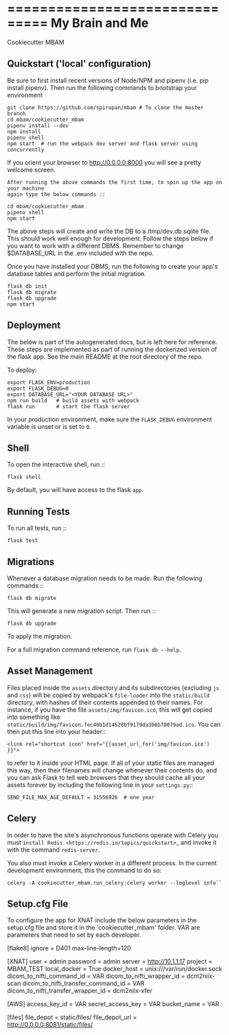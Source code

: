 ===============================
My Brain and Me
===============================

Cookiecutter MBAM

Quickstart ('local' configuration)
----------

Be sure to first install recent versions of Node/NPM and pipenv (i.e. pip install pipenv).
Then run the following commands to bootstrap your environment

    git clone https://github.com/spiropan/mbam # To clone the master branch
    cd mbam/cookiecutter_mbam
    pipenv install --dev
    npm install
    pipenv shell
    npm start  # run the webpack dev server and flask server using concurrently

If you orient your browser to http://0.0.0.0:8000 you will see a pretty welcome screen.

    After running the above commands the first time, to spin up the app on your machine
    again type the below commands ::

    cd mbam/cookiecutter_mbam
    pipenv shell
    npm start

The above steps will create and write the DB to a /tmp/dev.db sqlite file. This should
work well enough for development. Follow the steps below if you want to work with a different
DBMS. Remember to change $DATABASE_URL in the .env included with the repo.

Once you have installed your DBMS, run the following to create your app's
database tables and perform the initial migration.

    flask db init
    flask db migrate
    flask db upgrade
    npm start


Deployment
----------

The below is part of the autogenerated docs, but is left here for reference.
These steps are implemented as part of running the dockerized version of the flask app.
See the main README at the root directory of the repo.

To deploy:

    export FLASK_ENV=production
    export FLASK_DEBUG=0
    export DATABASE_URL="<YOUR DATABASE URL>"
    npm run build   # build assets with webpack
    flask run       # start the flask server

In your production environment, make sure the ``FLASK_DEBUG`` environment
variable is unset or is set to ``0``.


Shell
-----

To open the interactive shell, run ::

    flask shell

By default, you will have access to the flask ``app``.


Running Tests
-------------

To run all tests, run ::

    flask test

Migrations
----------

Whenever a database migration needs to be made. Run the following commands ::

    flask db migrate

This will generate a new migration script. Then run ::

    flask db upgrade

To apply the migration.

For a full migration command reference, run ``flask db --help``.


Asset Management
----------------

Files placed inside the ``assets`` directory and its subdirectories
(excluding ``js`` and ``css``) will be copied by webpack's
``file-loader`` into the ``static/build`` directory, with hashes of
their contents appended to their names.  For instance, if you have the
file ``assets/img/favicon.ico``, this will get copied into something
like
``static/build/img/favicon.fec40b1d14528bf9179da3b6b78079ad.ico``.
You can then put this line into your header::

    <link rel="shortcut icon" href="{{asset_url_for('img/favicon.ico') }}">

to refer to it inside your HTML page.  If all of your static files are
managed this way, then their filenames will change whenever their
contents do, and you can ask Flask to tell web browsers that they
should cache all your assets forever by including the following line
in your ``settings.py``::

    SEND_FILE_MAX_AGE_DEFAULT = 31556926  # one year

Celery
------

In order to have the site's asynchronous functions operate with Celery you must `install Redis <https://redis.io/topics/quickstart>`_
and invoke it with the command ``redis-server``.

You also must invoke a Celery worker in a different process.  In the current development environment, this the command to do so:

    celery -A cookiecutter_mbam.run_celery:celery worker --loglevel info``

Setup.cfg File
--------------

To configure the app for XNAT include the below parameters in the setup.cfg file
and store it in the 'cookiecutter_mbam' folder. VAR are parameters that
need to set by each developer.

  [flake8]
  ignore = D401
  max-line-length=120

  [XNAT]
  user = admin
  password = admin
  server = http://10.1.1.17
  project = MBAM_TEST
  local_docker = True
  docker_host = unix:///var/run/docker.sock
  dicom_to_nifti_command_id = VAR
  dicom_to_nifti_wrapper_id = dcm2niix-scan
  dicom_to_nifti_transfer_command_id = VAR
  dicom_to_nifti_transfer_wrapper_id = dcm2niix-xfer

  [AWS]
  access_key_id = VAR
  secret_access_key = VAR
  bucket_name = VAR

  [files]
  file_depot = static/files/
  file_depot_url = http://0.0.0.0:8081/static/files/  
